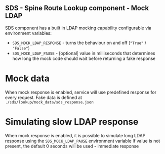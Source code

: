 ## SDS - Spine Route Lookup component - Mock LDAP

SDS component has a built in LDAP mocking capability configurable via environment variables:

- `SDS_MOCK_LDAP_RESPONSE` - turns the behaviour on and off (`"True"` / `"False"`)
- `SDS_MOCK_LDAP_PAUSE` - [optional] value in milliseconds that determines how long the mock code should wait before returning a fake response

# Mock data

When mock response is enabled, service will use predefined response for every request.
Fake data is defined at
`./sds/lookup/mock_data/sds_response.json`

# Simulating slow LDAP response

When mock response is enabled, it is possible to simulate long LDAP response using the `SDS_MOCK_LDAP_PAUSE` environment variable
If value is not present, the default 0 seconds will be used - immediate response
